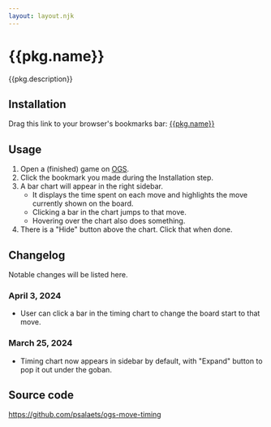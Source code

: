 ```yaml
---
layout: layout.njk
---
```


# {{pkg.name}}

{{pkg.description}}

## Installation

Drag this link to your browser's bookmarks bar: <a href="javascript:void {{code}}">{{pkg.name}}</a>

## Usage

1. Open a (finished) game on [OGS](https://online-go.com/).
2. Click the bookmark you made during the Installation step.
3. A bar chart will appear in the right sidebar.
    - It displays the time spent on each move and highlights the move currently shown on the board.
    - Clicking a bar in the chart jumps to that move.
    - Hovering over the chart also does something.
4. There is a "Hide" button above the chart. Click that when done.

## Changelog

Notable changes will be listed here.

### April 3, 2024

- User can click a bar in the timing chart to change the board start to that move.

### March 25, 2024

- Timing chart now appears in sidebar by default, with "Expand" button to pop it out under the goban.

## Source code

https://github.com/psalaets/ogs-move-timing
